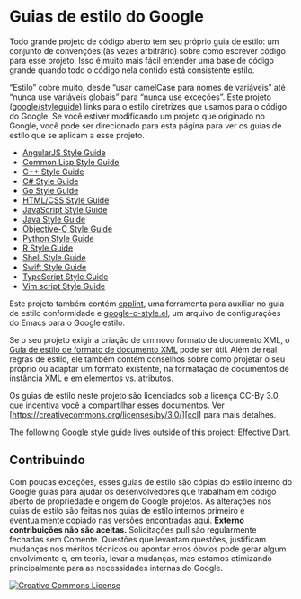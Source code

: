 # Guias de estilo do Google

Todo grande projeto de código aberto tem seu próprio guia de estilo: um conjunto de convenções
(às vezes arbitrário) sobre como escrever código para esse projeto. Isso é muito
mais fácil entender uma base de código grande quando todo o código nela contido está consistente
estilo.

“Estilo” cobre muito, desde “usar camelCase para nomes de variáveis” até
“nunca use variáveis globais” para “nunca use exceções”. Este projeto
([google/styleguide](https://github.com/google/styleguide)) links para o estilo
diretrizes que usamos para o código do Google. Se você estiver modificando um projeto que
originado no Google, você pode ser direcionado para esta página para ver os guias de estilo
que se aplicam a esse projeto.


*   [AngularJS Style Guide][angular]
*   [Common Lisp Style Guide][cl]
*   [C++ Style Guide][cpp]
*   [C# Style Guide][csharp]
*   [Go Style Guide][go]
*   [HTML/CSS Style Guide][htmlcss]
*   [JavaScript Style Guide][js]
*   [Java Style Guide][java]
*   [Objective-C Style Guide][objc]
*   [Python Style Guide][py]
*   [R Style Guide][r]
*   [Shell Style Guide][sh]
*   [Swift Style Guide][swift]
*   [TypeScript Style Guide][ts]
*   [Vim script Style Guide][vim]

Este projeto também contém [cpplint][cpplint], uma ferramenta para auxiliar no guia de estilo
conformidade e [google-c-style.el][emacs], um arquivo de configurações do Emacs para o Google
estilo.

Se o seu projeto exigir a criação de um novo formato de documento XML, o
[Guia de estilo de formato de documento XML][xml] pode ser útil. Além de real
regras de estilo, ele também contém conselhos sobre como projetar o seu próprio ou adaptar um
formato existente, na formatação de documentos de instância XML e em elementos vs.
atributos.

Os guias de estilo neste projeto são licenciados sob a licença CC-By 3.0, que
incentiva você a compartilhar esses documentos. Ver
[https://creativecommons.org/licenses/by/3.0/][ccl] para mais detalhes.

The following Google style guide lives outside of this project:
[Effective Dart][dart].

## Contribuindo

Com poucas exceções, esses guias de estilo são cópias do estilo interno do Google
guias para ajudar os desenvolvedores que trabalham em código aberto de propriedade e origem do Google
projetos. As alterações nos guias de estilo são feitas nos guias de estilo internos
primeiro e eventualmente copiado nas versões encontradas aqui. **Externo
contribuições não são aceitas.** Solicitações pull são regularmente fechadas sem
Comente. Questões que levantam questões, justificam mudanças nos méritos técnicos ou
apontar erros óbvios pode gerar algum envolvimento e, em teoria, levar a
mudanças, mas estamos otimizando principalmente para as necessidades internas do Google.

<a rel="licença" href="https://creativecommons.org/licenses/by/3.0/"><img alt="Creative Commons License" style="border-width:0" src="https://i.creativecommons.org/l/by/3.0/88x31.png" /></a>

[cpp]: https://google.github.io/styleguide/cppguide.html
[csharp]: https://google.github.io/styleguide/csharp-style.html
[swift]: https://google.github.io/swift/
[objc]: objcguide.md
[go]: go/
[java]: https://google.github.io/styleguide/javaguide.html
[py]: https://google.github.io/styleguide/pyguide.html
[r]: https://google.github.io/styleguide/Rguide.html
[sh]: https://google.github.io/styleguide/shellguide.html
[htmlcss]: https://google.github.io/styleguide/htmlcssguide.html
[js]: https://google.github.io/styleguide/jsguide.html
[ts]: https://google.github.io/styleguide/tsguide.html
[angular]: https://google.github.io/styleguide/angularjs-google-style.html
[cl]: https://google.github.io/styleguide/lispguide.xml
[vim]: https://google.github.io/styleguide/vimscriptguide.xml
[cpplint]: https://github.com/google/styleguide/tree/gh-pages/cpplint
[emacs]: https://raw.githubusercontent.com/google/styleguide/gh-pages/google-c-style.el
[xml]: https://google.github.io/styleguide/xmlstyle.html
[dart]: https://www.dartlang.org/guides/language/effective-dart
[ccl]: https://creativecommons.org/licenses/by/3.0/
